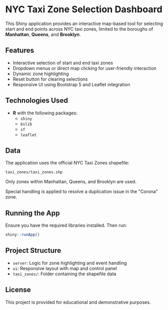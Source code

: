 # NYC Taxi Zone Selection Dashboard

This Shiny application provides an interactive map-based tool for selecting start and end points across NYC taxi zones, limited to the boroughs of **Manhattan**, **Queens**, and **Brooklyn**.

## Features

- Interactive selection of start and end taxi zones
- Dropdown menus or direct map clicking for user-friendly interaction
- Dynamic zone highlighting
- Reset button for clearing selections
- Responsive UI using Bootstrap 5 and Leaflet integration

## Technologies Used

- **R** with the following packages:
  - `shiny`
  - `bslib`
  - `sf`
  - `leaflet`

## Data

The application uses the official NYC Taxi Zones shapefile:
```
taxi_zones/taxi_zones.shp
```
Only zones within Manhattan, Queens, and Brooklyn are used.

Special handling is applied to resolve a duplication issue in the "Corona" zone.

## Running the App

Ensure you have the required libraries installed. Then run:

```r
shiny::runApp()
```

## Project Structure

- `server`: Logic for zone highlighting and event handling
- `ui`: Responsive layout with map and control panel
- `taxi_zones/`: Folder containing the shapefile data

## License

This project is provided for educational and demonstrative purposes.